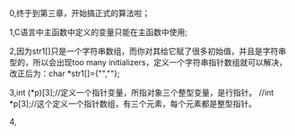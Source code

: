 0,终于到第三章，开始搞正式的算法啦；

1,C语言中主函数中定义的变量只能在主函数中使用;

2,因为str1[]只是一个字符串数组，而你对其给它赋了很多初始值，并且是字符串型的，所以会出现too many initializers，定义一个字符串指针数组就可以解决，改正后为：char *str1[]={"",""};

3,int (*p)[3];//定义一个指针变量，所指对象三个整型变量，是行指针。
//int *p[3];//这个定义一个指针数组，有三个元素，每个元素都是整型指针。

4,